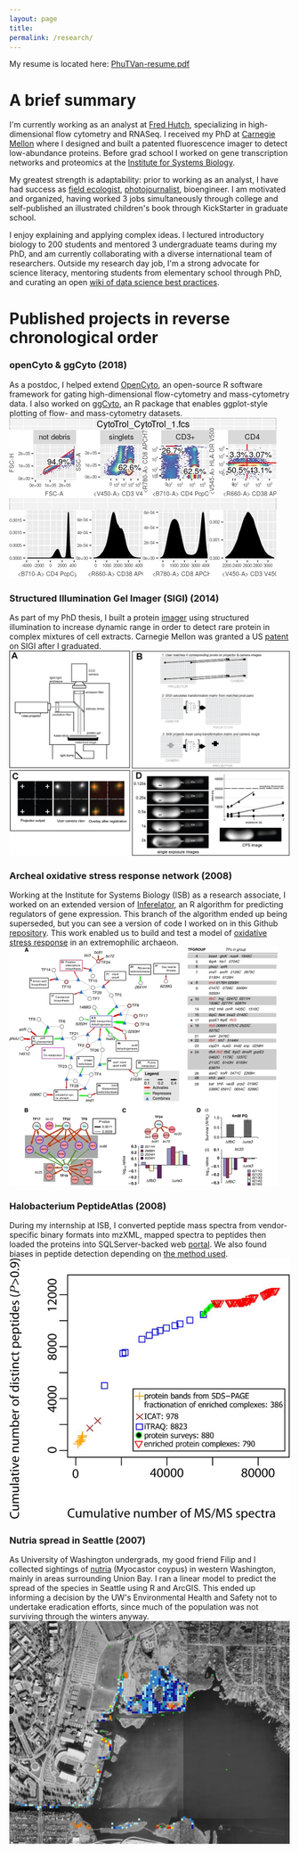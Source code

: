 ```yaml
---
layout: page
title: 
permalink: /research/
---
```


My resume is located here: [PhuTVan-resume.pdf](PhuTVan-resume.pdf)

# A brief summary

I'm currently working as an analyst at [Fred Hutch](http://rglab.org), specializing in high-dimensional flow cytometry and RNASeq. I received my PhD at [Carnegie Mellon](https://cmu.edu/bio) where I designed and built a patented fluorescence imager to detect low-abundance proteins. Before grad school I worked on gene transcription networks and proteomics at the [Institute for Systems Biology](https://baliga.systemsbiology.net/). 

My greatest strength is adaptability: prior to working as an analyst, I have had success as [field ecologist](https://www.fs.usda.gov/colville), [photojournalist](https://makingtheprince.blogspot.com/2013/11/meet-author.html), bioengineer. I am motivated and organized, having worked 3 jobs simultaneously through college and self-published an illustrated children's book through KickStarter in graduate school. 

I enjoy explaining and applying complex ideas. I lectured introductory biology to 200 students and mentored 3 undergraduate teams during my PhD, and am currently collaborating with a diverse international team of researchers. Outside my research day job, I'm a strong advocate for science literacy, mentoring students from elementary school through PhD, and curating an open [wiki of data science best practices](https://sciwiki.fredhutch.org).

# Published projects in reverse chronological order

### openCyto & ggCyto (2018)
As a postdoc, I helped extend [OpenCyto](http://opencyto.org), an open-source R software framework for gating high-dimensional flow-cytometry and mass-cytometry data. I also worked on [ggCyto](https://www.ncbi.nlm.nih.gov/pmc/articles/PMC6223365/), an R package that enables ggplot-style plotting of flow- and mass-cytometry datasets.
![ggCyto](/images/ggcyto-example.jpg "ggcyto-example.jpg")

### Structured Illumination Gel Imager (SIGI) (2014)
As part of my PhD thesis, I built a protein [imager](https://www.ncbi.nlm.nih.gov/pubmed/24935033) using structured illumination to increase dynamic range in order to detect rare protein in complex mixtures of cell extracts. Carnegie Mellon was granted a US [patent](https://patents.google.com/patent/US10362237B2/) on SIGI after I graduated.
![SIGI overview](/images/SIGI-operation.jpg "SIGI-operation.jpg")

### Archeal oxidative stress response network (2008)
Working at the Institute for Systems Biology (ISB) as a research associate, I worked on an extended version of [Inferelator](https://www.ncbi.nlm.nih.gov/pubmed/16686963), an R algorithm for predicting regulators of gene expression. This branch of the algorithm ended up being superseded, but you can see a version of code I worked on in this Github [repository](https://github.com/ptvan/inferelator-ancient). This work enabled us to build and test a model of [oxidative stress response](https://www.ncbi.nlm.nih.gov/pmc/articles/PMC1987344/) in an extremophilic archaeon. 
![EGRIN_OS network](/images/EGRIN_OS-network.jpg "EGRIN_OS-network.jpg")

### Halobacterium PeptideAtlas (2008)
During my internship at ISB, I converted peptide mass spectra from vendor-specific binary formats into mzXML, mapped spectra to peptides then loaded the proteins into SQLServer-backed web [portal](https://peptideatlas.org). We also found biases in peptide detection depending on [the method used](https://www.ncbi.nlm.nih.gov/pmc/articles/PMC2643335/). 
![Halobacterium PeptideAtlas](/images/halopeptideatlas-peptidecount.jpg "halopeptideatlas-peptidecount.jpg")

### Nutria spread in Seattle (2007)
As University of Washington undergrads, my good friend Filip and I collected sightings of [nutria](https://en.wikipedia.org/wiki/Coypu) (Myocastor coypus) in western Washington, mainly in areas surrounding Union Bay. I ran a linear model to predict the spread of the species in Seattle using R and ArcGIS. This ended up informing a decision by the UW's Environmental Health and Safety not to undertake eradication efforts, since much of the population was not surviving through the winters anyway. 
![UBNA nutria map](/images/UBNA-model.jpg "UBNA-model.jpg")